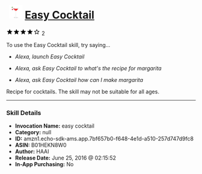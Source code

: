 # &nbsp;<img src="skill_icon" alt="Easy Cocktail icon" width="36"> [Easy Cocktail](http://alexa.amazon.com/#skills/amzn1.echo-sdk-ams.app.7bf657b0-f648-4e1d-a510-257d747d9fc8)
![4 stars](../../images/ic_star_black_18dp_1x.png)![4 stars](../../images/ic_star_black_18dp_1x.png)![4 stars](../../images/ic_star_black_18dp_1x.png)![4 stars](../../images/ic_star_black_18dp_1x.png)![4 stars](../../images/ic_star_border_black_18dp_1x.png) 2

To use the Easy Cocktail skill, try saying...

* *Alexa, launch Easy Cocktail*

* *Alexa, ask Easy Cocktail to what's the recipe for margarita*

* *Alexa, ask Easy Cocktail how can I make margarita*

Recipe for cocktails. The skill may not be suitable for all ages.

***

### Skill Details

* **Invocation Name:** easy cocktail
* **Category:** null
* **ID:** amzn1.echo-sdk-ams.app.7bf657b0-f648-4e1d-a510-257d747d9fc8
* **ASIN:** B01HEKN8W0
* **Author:** HAAI
* **Release Date:** June 25, 2016 @ 02:15:52
* **In-App Purchasing:** No
